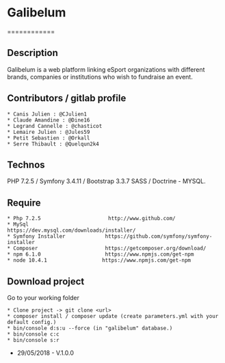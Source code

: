 # Galibelum
============

## Description

Galibelum is a web platform linking eSport organizations with different brands, companies or institutions who wish to fundraise an event.


## Contributors / gitlab profile

    * Canis Julien : @CJulien1
    * Claude Amandine : @Dine16
    * Legrand Cannelle : @chasticot
    * Lemaire Julien : @Jules59
    * Petit Sebastien : @Orkall
    * Serre Thibault : @Quelqun2k4

## Technos

PHP 7.2.5 / Symfony 3.4.11 / Bootstrap 3.3.7 SASS / Doctrine - MYSQL.

## Require
    
    * Php 7.2.5                      http://www.github.com/
    * MySql                         https://dev.mysql.com/downloads/installer/
    * Symfony Installer             https://github.com/symfony/symfony-installer
    * Composer                      https://getcomposer.org/download/
    * npm 6.1.0                     https://www.npmjs.com/get-npm
    * node 10.4.1                  https://www.npmjs.com/get-npm

## Download project

Go to your working folder

    * Clone project -> git clone <url>
    * composer install / composer update (create parameters.yml with your default config.)
    * bin/console d:s:u --force (in "galibelum" database.)
    * bin/console c:c
    * bin/console s:r

- 29/05/2018 - V.1.0.0